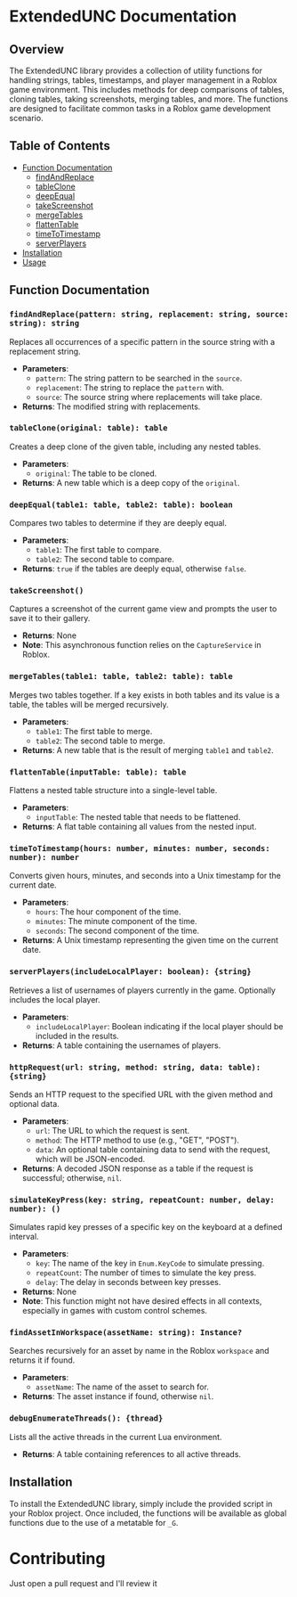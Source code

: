 # ExtendedUNC Documentation

## Overview
The ExtendedUNC library provides a collection of utility functions for handling strings, tables, timestamps, and player management in a Roblox game environment. This includes methods for deep comparisons of tables, cloning tables, taking screenshots, merging tables, and more. The functions are designed to facilitate common tasks in a Roblox game development scenario.

## Table of Contents
- [Function Documentation](#function-documentation)
  - [findAndReplace](#findandreplace)
  - [tableClone](#tableclone)
  - [deepEqual](#deepequal)
  - [takeScreenshot](#takescreenshot)
  - [mergeTables](#mergetables)
  - [flattenTable](#flattentable)
  - [timeToTimestamp](#timetotimestamp)
  - [serverPlayers](#serverplayers)
- [Installation](#installation)
- [Usage](#usage)

## Function Documentation

### `findAndReplace(pattern: string, replacement: string, source: string): string`
Replaces all occurrences of a specific pattern in the source string with a replacement string.
- **Parameters**:
  - `pattern`: The string pattern to be searched in the `source`.
  - `replacement`: The string to replace the `pattern` with.
  - `source`: The source string where replacements will take place.
- **Returns**: The modified string with replacements.

### `tableClone(original: table): table`
Creates a deep clone of the given table, including any nested tables.
- **Parameters**:
  - `original`: The table to be cloned.
- **Returns**: A new table which is a deep copy of the `original`.

### `deepEqual(table1: table, table2: table): boolean`
Compares two tables to determine if they are deeply equal.
- **Parameters**:
  - `table1`: The first table to compare.
  - `table2`: The second table to compare.
- **Returns**: `true` if the tables are deeply equal, otherwise `false`.

### `takeScreenshot()`
Captures a screenshot of the current game view and prompts the user to save it to their gallery.
- **Returns**: None
- **Note**: This asynchronous function relies on the `CaptureService` in Roblox.

### `mergeTables(table1: table, table2: table): table`
Merges two tables together. If a key exists in both tables and its value is a table, the tables will be merged recursively.
- **Parameters**:
  - `table1`: The first table to merge.
  - `table2`: The second table to merge.
- **Returns**: A new table that is the result of merging `table1` and `table2`.

### `flattenTable(inputTable: table): table`
Flattens a nested table structure into a single-level table.
- **Parameters**:
  - `inputTable`: The nested table that needs to be flattened.
- **Returns**: A flat table containing all values from the nested input.

### `timeToTimestamp(hours: number, minutes: number, seconds: number): number`
Converts given hours, minutes, and seconds into a Unix timestamp for the current date.
- **Parameters**:
  - `hours`: The hour component of the time.
  - `minutes`: The minute component of the time.
  - `seconds`: The second component of the time.
- **Returns**: A Unix timestamp representing the given time on the current date.

### `serverPlayers(includeLocalPlayer: boolean): {string}`
Retrieves a list of usernames of players currently in the game. Optionally includes the local player.
- **Parameters**:
  - `includeLocalPlayer`: Boolean indicating if the local player should be included in the results.
- **Returns**: A table containing the usernames of players.

### `httpRequest(url: string, method: string, data: table): {string}`
Sends an HTTP request to the specified URL with the given method and optional data.
- **Parameters**:
  - `url`: The URL to which the request is sent.
  - `method`: The HTTP method to use (e.g., "GET", "POST").
  - `data`: An optional table containing data to send with the request, which will be JSON-encoded.
- **Returns**: A decoded JSON response as a table if the request is successful; otherwise, `nil`.

### `simulateKeyPress(key: string, repeatCount: number, delay: number): ()`
Simulates rapid key presses of a specific key on the keyboard at a defined interval.
- **Parameters**:
  - `key`: The name of the key in `Enum.KeyCode` to simulate pressing.
  - `repeatCount`: The number of times to simulate the key press.
  - `delay`: The delay in seconds between key presses.
- **Returns**: None
- **Note**: This function might not have desired effects in all contexts, especially in games with custom control schemes.

### `findAssetInWorkspace(assetName: string): Instance?`
Searches recursively for an asset by name in the Roblox `workspace` and returns it if found.
- **Parameters**:
  - `assetName`: The name of the asset to search for.
- **Returns**: The asset instance if found, otherwise `nil`.

### `debugEnumerateThreads(): {thread}`
Lists all the active threads in the current Lua environment.
- **Returns**: A table containing references to all active threads.

## Installation
To install the ExtendedUNC library, simply include the provided script in your Roblox project. Once included, the functions will be available as global functions due to the use of a metatable for `_G`.

# Contributing
Just open a pull request and I'll review it